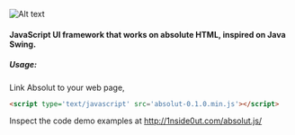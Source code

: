 ![Alt text](http://www.1nside0ut.com/absolut.js/images/logo.svg "AbsolutJS")

#### JavaScript UI framework that works on absolute HTML, inspired on Java Swing.

##### Usage:

Link Absolut to your web page,

```html
<script type='text/javascript' src='absolut-0.1.0.min.js'></script>
```

Inspect the code demo examples at http://1nside0ut.com/absolut.js/